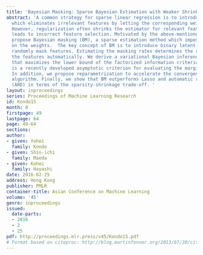 ```yaml
---
title: 'Bayesian Masking: Sparse Bayesian Estimation with Weaker Shrinkage Bias'
abstract: 'A common strategy for sparse linear regression is to introduce regularization,
  which eliminates irrelevant features by letting the corresponding weights be zeros.
  However, regularization often shrinks the estimator for relevant features, which
  leads to incorrect feature selection. Motivated by the above-mentioned issue, we
  propose Bayesian masking (BM), a sparse estimation method which imposes no regularization
  on the weights.  The key concept of BM is to introduce binary latent variables that
  randomly mask features. Estimating the masking rates determines the relevance of
  the features automatically. We derive a variational Bayesian inference algorithm
  that maximizes the lower bound of the factorized information criterion (FIC), which
  is a recently developed asymptotic criterion for evaluating the marginal log-likelihood.
  In addition, we propose reparametrization to accelerate the convergence of the derived
  algorithm. Finally, we show that BM outperforms Lasso and automatic relevance determination
  (ARD) in terms of the sparsity-shrinkage trade-off. '
layout: inproceedings
series: Proceedings of Machine Learning Research
id: Kondo15
month: 0
firstpage: 49
lastpage: 64
page: 49-64
sections: 
author:
- given: Yohei
  family: Kondo
- given: Shin-ichi
  family: Maeda
- given: Kohei
  family: Hayashi
date: 2016-02-25
address: Hong Kong
publisher: PMLR
container-title: Asian Conference on Machine Learning
volume: '45'
genre: inproceedings
issued:
  date-parts:
  - 2016
  - 2
  - 25
pdf: http://proceedings.mlr.press/v45/Kondo15.pdf
# Format based on citeproc: http://blog.martinfenner.org/2013/07/30/citeproc-yaml-for-bibliographies/
---
```

